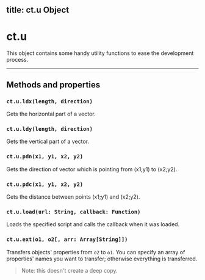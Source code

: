 title: ct.u Object
---

# ct.u

This object contains some handy utility functions to ease the development process.

---

## Methods and properties

### `ct.u.ldx(length, direction)`

Gets the horizontal part of a vector.

### `ct.u.ldy(length, direction)`

Gets the vertical part of a vector.

### `ct.u.pdn(x1, y1, x2, y2)`

Gets the direction of vector which is pointing from (x1;y1) to (x2;y2).

### `ct.u.pdc(x1, y1, x2, y2)`

Gets the distance between points (x1;y1) and (x2;y2).

### `ct.u.load(url: String, callback: Function)`

Loads the specified script and calls the callback when it was loaded.

### `ct.u.ext(o1, o2[, arr: Array[String]])`

Transfers objects' properties from `o2` to `o1`. You can specify an array of properties' names you want to transfer; otherwise everything is transferred.

> Note: this doesn't create a deep copy.